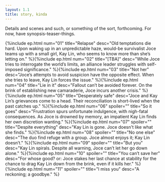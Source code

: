 ```yaml
---
layout: 1.1
title: story, kinda
---
```

Details and scenes and such, or something of the sort, forthcoming. For now, have synopsis-teaser-things.

<section id="ep">
{%include ep.html num="01"
	title="Relapse"
	desc="Old temptations die hard. Upon waking up in an unpredictable haze, would-be survivalist Joce teams up with a small girl, Kay Lin, who seems to know more than she’s letting on."
%}{%include ep.html num="02"
	title="[TBA]"
	desc="While Joce tries to interrogate the world’s limits, an alliance leader struggles with self-imposed significance."
%}{%include ep.html num="03"
	title="Not her"
	desc="Joce’s attempts to avoid suspicion have the opposite effect. <span class='spoiler'>When she tries to leave, Kay Lin forces the issue.</span>"
%}{%include ep.html num="04"
	title="Lie in it"
	desc="Fallout can’t be avoided forever. On the brink of establishing new camaraderie, Joce incurs another crisis."
%}{%include ep.html num="05"
	title="Desperately safe"
	desc="Joce and Kay Lin’s grievances come to a head. <span class='spoiler'>Their reconciliation is short-lived when the past catches up.</span>"
%}{%include ep.html num="06" spoiler=""
	title="So it goes"
	desc="Frustration spurs unfortunate indulgence, with nigh-fatal consequences. <span class='spoiler'>As Joce is drowned by memory, an impatient Kay Lin finds her own discretion wanting.</span>"
%}{%include ep.html num="07" spoiler=""
	title="Despite everything"
	desc="<span class='spoiler'>Kay Lin is gone. Joce doesn't like what she finds.</span>"
%}{%include ep.html num="08" spoiler=""
	title="No one else"
	desc="The duo find refuge with a group. <span class='spoiler'>Joce almost enjoys it; Kay Lin doesn’t.</span>"
%}{%include ep.html num="09" spoiler=""
	title="But you"
	desc="<span class='spoiler'>Kay Lin spirals. Despite all warning, Joce can’t let her go down alone.</span>"
%}{%include ep.html num="10" spoiler=""
	title="<span class='spoiler'>You can’t save her</span>"
	desc="<span class='spoiler'>For whose good?</span> or: <span class='spoiler'>Joce stakes her last chance at stability for the chance to drag Kay Lin down from the brink, even if it kills her.</span>"
%}{%include ep.html num="11" spoiler=""
	title="<span class='spoiler'>I miss you</span>"
	desc="A reckoning; a goodbye."
%}</section>
<!--maaaaybe use data?-->